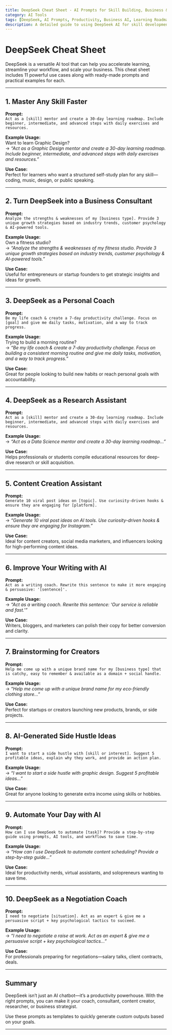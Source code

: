 ```yaml
---
title: DeepSeek Cheat Sheet - AI Prompts for Skill Building, Business & Productivity
category: AI Tools
tags: [DeepSeek, AI Prompts, Productivity, Business AI, Learning Roadmap, Content Creation]
description: A detailed guide to using DeepSeek AI for skill development, business consulting, content creation, writing improvement, productivity, and more—featuring ready-to-use prompts and examples.
---
```


# DeepSeek Cheat Sheet

DeepSeek is a versatile AI tool that can help you accelerate learning, streamline your workflow, and scale your business. This cheat sheet includes 11 powerful use cases along with ready-made prompts and practical examples for each.

---

## 1. **Master Any Skill Faster**
**Prompt:**  
`Act as a [skill] mentor and create a 30-day learning roadmap. Include beginner, intermediate, and advanced steps with daily exercises and resources.`

**Example Usage:**  
Want to learn Graphic Design?  
→ _“Act as a Graphic Design mentor and create a 30-day learning roadmap. Include beginner, intermediate, and advanced steps with daily exercises and resources.”_

**Use Case:**  
Perfect for learners who want a structured self-study plan for any skill—coding, music, design, or public speaking.

---

## 2. **Turn DeepSeek into a Business Consultant**
**Prompt:**  
`Analyze the strengths & weaknesses of my [business type]. Provide 3 unique growth strategies based on industry trends, customer psychology & AI-powered tools.`

**Example Usage:**  
Own a fitness studio?  
→ _“Analyze the strengths & weaknesses of my fitness studio. Provide 3 unique growth strategies based on industry trends, customer psychology & AI-powered tools.”_

**Use Case:**  
Useful for entrepreneurs or startup founders to get strategic insights and ideas for growth.

---

## 3. **DeepSeek as a Personal Coach**
**Prompt:**  
`Be my life coach & create a 7-day productivity challenge. Focus on [goal] and give me daily tasks, motivation, and a way to track progress.`

**Example Usage:**  
Trying to build a morning routine?  
→ _“Be my life coach & create a 7-day productivity challenge. Focus on building a consistent morning routine and give me daily tasks, motivation, and a way to track progress.”_

**Use Case:**  
Great for people looking to build new habits or reach personal goals with accountability.

---

## 4. **DeepSeek as a Research Assistant**
**Prompt:**  
`Act as a [skill] mentor and create a 30-day learning roadmap. Include beginner, intermediate, and advanced steps with daily exercises and resources.`

**Example Usage:**  
→ _“Act as a Data Science mentor and create a 30-day learning roadmap…”_

**Use Case:**  
Helps professionals or students compile educational resources for deep-dive research or skill acquisition.

---

## 5. **Content Creation Assistant**
**Prompt:**  
`Generate 10 viral post ideas on [topic]. Use curiosity-driven hooks & ensure they are engaging for [platform].`

**Example Usage:**  
→ _“Generate 10 viral post ideas on AI tools. Use curiosity-driven hooks & ensure they are engaging for Instagram.”_

**Use Case:**  
Ideal for content creators, social media marketers, and influencers looking for high-performing content ideas.

---

## 6. **Improve Your Writing with AI**
**Prompt:**  
`Act as a writing coach. Rewrite this sentence to make it more engaging & persuasive: '[sentence]'.`

**Example Usage:**  
→ _“Act as a writing coach. Rewrite this sentence: ‘Our service is reliable and fast.’”_

**Use Case:**  
Writers, bloggers, and marketers can polish their copy for better conversion and clarity.

---

## 7. **Brainstorming for Creators**
**Prompt:**  
`Help me come up with a unique brand name for my [business type] that is catchy, easy to remember & available as a domain + social handle.`

**Example Usage:**  
→ _“Help me come up with a unique brand name for my eco-friendly clothing store…”_

**Use Case:**  
Perfect for startups or creators launching new products, brands, or side projects.

---

## 8. **AI-Generated Side Hustle Ideas**
**Prompt:**  
`I want to start a side hustle with [skill or interest]. Suggest 5 profitable ideas, explain why they work, and provide an action plan.`

**Example Usage:**  
→ _“I want to start a side hustle with graphic design. Suggest 5 profitable ideas…”_

**Use Case:**  
Great for anyone looking to generate extra income using skills or hobbies.

---

## 9. **Automate Your Day with AI**
**Prompt:**  
`How can I use DeepSeek to automate [task]? Provide a step-by-step guide using prompts, AI tools, and workflows to save time.`

**Example Usage:**  
→ _“How can I use DeepSeek to automate content scheduling? Provide a step-by-step guide…”_

**Use Case:**  
Ideal for productivity nerds, virtual assistants, and solopreneurs wanting to save time.

---

## 10. **DeepSeek as a Negotiation Coach**
**Prompt:**  
`I need to negotiate [situation]. Act as an expert & give me a persuasive script + key psychological tactics to succeed.`

**Example Usage:**  
→ _“I need to negotiate a raise at work. Act as an expert & give me a persuasive script + key psychological tactics…”_

**Use Case:**  
For professionals preparing for negotiations—salary talks, client contracts, deals.

---

## Summary

DeepSeek isn’t just an AI chatbot—it’s a productivity powerhouse. With the right prompts, you can make it your coach, consultant, content creator, researcher, or business strategist.

Use these prompts as templates to quickly generate custom outputs based on your goals.

---
